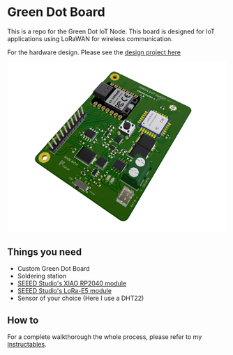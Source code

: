# Green Dot Board
This is a repo for the Green Dot IoT Node. This board is designed for IoT applications using LoRaWAN for wireless communication.

For the hardware design. Please see the [design project here](https://flux.ai/collinsemasi)

![Green Dot Board](archive/greendot.png)

## Things you need
- Custom Green Dot Board
- Soldering station
- [SEEED Studio's XIAO RP2040 module](https://www.seeedstudio.com/XIAO-RP2040-v1-0-p-5026.html)
- [SEEED Studio's LoRa-E5 module](https://www.seeedstudio.com/LoRa-E5-Wireless-Module-p-4745.html)
- Sensor of your choice (Here I use a DHT22)

## How to
For a complete walkthorough the whole process, please refer to my [Instructables](). 